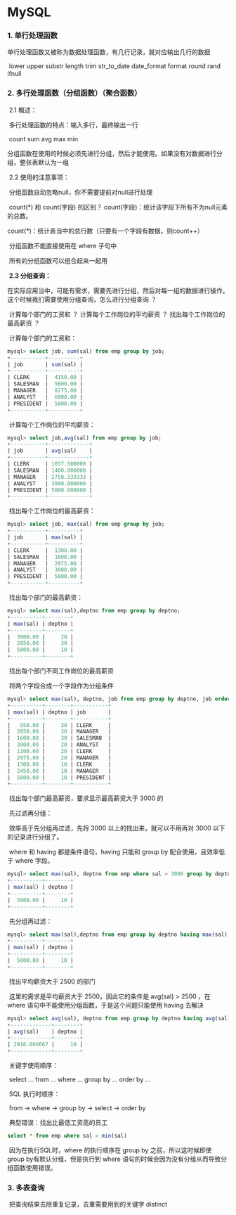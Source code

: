 # MySQL

### 1. 单行处理函数

​		单行处理函数又被称为数据处理函数，有几行记录，就对应输出几行的数据

​		lower upper substr length trim str_to_date date_format format round rand ifnull

### 2. 多行处理函数（分组函数）（聚合函数）

​	2.1 概述：

​		多行处理函数的特点：输入多行，最终输出一行

​		count sum avg max min

​		分组函数在使用的时候必须先进行分组，然后才能使用。如果没有对数据进行分组，整张表默认为一组

​	2.2 使用的注意事项：

​		分组函数自动忽略null，你不需要提前对null进行处理

​		count(*) 和 count(字段) 的区别？	count(字段)：统计该字段下所有不为null元素的总数。

count(*)：统计表当中的总行数（只要有一个字段有数据，则count++）

​		分组函数不能直接使用在 where 子句中

​		所有的分组函数可以组合起来一起用

​	**2.3 分组查询：**

​		在实际应用当中，可能有需求，需要先进行分组，然后对每一组的数据进行操作。这个时候我们需要使用分组查询，怎么进行分组查询 ？

​		计算每个部门的工资和 ？ 计算每个工作岗位的平均薪资 ？ 找出每个工作岗位的最高薪资 ？

​		计算每个部门的工资和：

```sql
mysql> select job, sum(sal) from emp group by job;
+-----------+----------+
| job       | sum(sal) |
+-----------+----------+
| CLERK     |  4150.00 |
| SALESMAN  |  5600.00 |
| MANAGER   |  8275.00 |
| ANALYST   |  6000.00 |
| PRESIDENT |  5000.00 |
+-----------+----------+
```

​		计算每个工作岗位的平均薪资：

```sql
mysql> select job,avg(sal) from emp group by job;
+-----------+-------------+
| job       | avg(sal)    |
+-----------+-------------+
| CLERK     | 1037.500000 |
| SALESMAN  | 1400.000000 |
| MANAGER   | 2758.333333 |
| ANALYST   | 3000.000000 |
| PRESIDENT | 5000.000000 |
+-----------+-------------+
```

​		找出每个工作岗位的最高薪资：

```sql
mysql> select job, max(sal) from emp group by job;
+-----------+----------+
| job       | max(sal) |
+-----------+----------+
| CLERK     |  1300.00 |
| SALESMAN  |  1600.00 |
| MANAGER   |  2975.00 |
| ANALYST   |  3000.00 |
| PRESIDENT |  5000.00 |
+-----------+----------+
```

​		找出每个部门的最高薪资：

```sql
mysql> select max(sal),deptno from emp group by deptno;
+----------+--------+
| max(sal) | deptno |
+----------+--------+
|  3000.00 |     20 |
|  2850.00 |     30 |
|  5000.00 |     10 |
+----------+--------+
```

​		找出每个部门不同工作岗位的最高薪资 

​		将两个字段合成一个字段作为分组条件

```sql
mysql> select max(sal), deptno, job from emp group by deptno, job order by deptno desc;
+----------+--------+-----------+
| max(sal) | deptno | job       |
+----------+--------+-----------+
|   950.00 |     30 | CLERK     |
|  2850.00 |     30 | MANAGER   |
|  1600.00 |     30 | SALESMAN  |
|  3000.00 |     20 | ANALYST   |
|  1100.00 |     20 | CLERK     |
|  2975.00 |     20 | MANAGER   |
|  1300.00 |     10 | CLERK     |
|  2450.00 |     10 | MANAGER   |
|  5000.00 |     10 | PRESIDENT |
+----------+--------+-----------+
```

​		找出每个部门最高薪资，要求显示最高薪资大于 3000 的

​		先过滤再分组：

​		效率高于先分组再过滤，先将 3000 以上的找出来，就可以不用再对 3000 以下的记录进行分组了。

​		where 和 having 都是条件语句，having 只能和 group by 配合使用，且效率低于 where 字段。

```sql
mysql> select max(sal), deptno from emp where sal > 3000 group by deptno;
+----------+--------+
| max(sal) | deptno |
+----------+--------+
|  5000.00 |     10 |
+----------+--------+
```

​		先分组再过滤：

```sql
mysql> select max(sal),deptno from emp group by deptno having max(sal) > 3000;
+----------+--------+
| max(sal) | deptno |
+----------+--------+
|  5000.00 |     10 |
+----------+--------+
```

​		找出平均薪资大于 2500 的部门

​		这里的需求是平均薪资大于 2500，因此它的条件是 avg(sal) > 2500 ，在 where 语句中不能使用分组函数，于是这个问题只能使用 having 去解决

```sql
mysql> select avg(sal), deptno from emp group by deptno having avg(sal) > 2500;
+-------------+--------+
| avg(sal)    | deptno |
+-------------+--------+
| 2916.666667 |     10 |
+-------------+--------+
```

​		关键字使用顺序：

​		select ... from ... where ... group by ... order by ...

​		SQL 执行时顺序：

​		from -> where -> group by -> select -> order by

​		典型错误：找出比最低工资高的员工

```sql
select * from emp where sal > min(sal)
```

​		因为在执行SQL时，where 的执行顺序在 group by 之前，所以这时候即使group by有默认分组，但是执行到 where 语句的时候会因为没有分组从而导致分组函数使用错误。

### 3. 多表查询

​		把查询结果去除重复记录，去重需要用到的关键字 distinct 

​		

​		

​		

​		

​			

​		